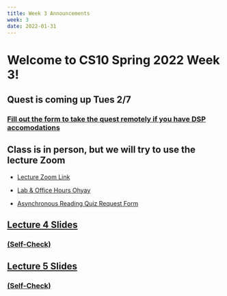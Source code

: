 ```yaml
---
title: Week 3 Announcements
week: 3
date: 2022-01-31
---
```


# Welcome to CS10 Spring 2022 Week 3!

## Quest is coming up Tues 2/7
### [Fill out the form to take the quest remotely if you have DSP accomodations](https://docs.google.com/forms/d/1UJ3cH7_qQ3rR5u3sQ0MCg2JauMxcJBbxjulkVH1KqUU/edit?usp=sharing)

## **Class is in person, but we will try to use the lecture Zoom**

* [Lecture Zoom Link](https://berkeley.zoom.us/j/99682681232?pwd=bEp1TjZ4WlU5bVFPejlIbHp2ZUVadz09)
* [Lab & Office Hours Ohyay](https://ohyay.co/s/cs10/)

* [Asynchronous Reading Quiz Request Form](https://forms.gle/YmfTpfygZfm45Xkn9)

## [Lecture 4 Slides](https://docs.google.com/presentation/d/1SVBoBH6d5RrtWq3e57tEe3SZumRdu7NB3_OjVlmKJgo/edit?usp=sharing)
### [(Self-Check)](https://www.gradescope.com/courses/354801/assignments/1820053/)

## [Lecture 5 Slides](https://docs.google.com/presentation/d/1EGEwpT4uam1hIBXoITyUoLhItJGpmPAp_FC_2SbD3ko/edit?usp=sharing)
### [(Self-Check)](https://www.gradescope.com/courses/354801/assignments/1820053/)

